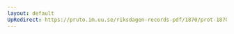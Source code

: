 ```yaml
---
layout: default
UpRedirect: https://pruto.im.uu.se/riksdagen-records-pdf/1870/prot-1870--ak--507/prot-1870--ak--507_012.pdf
---
```

